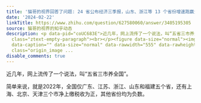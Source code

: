 ```yaml
---
title: '猫哥的视界回答了问题: 24 省公布经济三季报，山东、浙江等 13 个省份增速跑赢全国，如何看待这一数据？哪些信息值得关注？'
date: '2024-02-22'
linkTitle: https://www.zhihu.com/question/627580060/answer/3405195305
source: 猫哥的视界的知乎动态
description: <p data-pid="coUC683E">近几年，网上流传了一个说法，叫“五省三市养全国”。<br></p><p data-pid="UcruRotF">简单来说，就是2022年，全国仅广东、江苏、浙江、山东和福建五个省，还有上海、北京、天津三个市净上缴税收为正，其他省份均为负数。</p><p
  class="ztext-empty-paragraph"><br></p><figure data-size="normal"><img src="https://pic3.zhimg.com/v2-b5e3c27b7cd68aca0256da718c4922d2_1440w.jpg"
  data-caption="" data-size="normal" data-rawwidth="555" data-rawheight="672" data-original-token="v2-b5e3c27b7cd68aca0256da718c4922d2"
  class="origin_image ...
disable_comments: true
---
```

<p data-pid="coUC683E">近几年，网上流传了一个说法，叫“五省三市养全国”。<br></p><p data-pid="UcruRotF">简单来说，就是2022年，全国仅广东、江苏、浙江、山东和福建五个省，还有上海、北京、天津三个市净上缴税收为正，其他省份均为负数。</p><p class="ztext-empty-paragraph"><br></p><figure data-size="normal"><img src="https://pic3.zhimg.com/v2-b5e3c27b7cd68aca0256da718c4922d2_1440w.jpg" data-caption="" data-size="normal" data-rawwidth="555" data-rawheight="672" data-original-token="v2-b5e3c27b7cd68aca0256da718c4922d2" class="origin_image ...